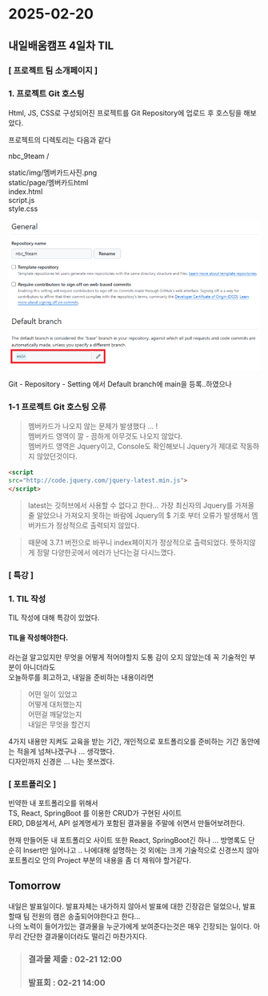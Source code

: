 # 2025-02-20 
## 내일배움캠프 4일차 TIL

### [ 프로젝트 팀 소개페이지 ]

### 1. 프로젝트 Git 호스팅
Html, JS, CSS로 구성되어진 프로젝트를 Git Repository에 업로드 후 호스팅을 해보았다.

프로젝트의 디렉토리는 다음과 같다

nbc_9team /  
  
static/img/멤버카드사진.png  
static/page/멤버카드html  
index.html  
script.js  
style.css  


![alt text](./img/image.png)  
  
Git - Repository - Setting 에서 Default branch에 main을 등록..하였으나

### 1-1 프로젝트 Git 호스팅 오류

> 멤버카드가 나오지 않는 문제가 발생했다 ... !  
> 멤버카드 영역이 깔 - 끔하게 아무것도 나오지 않았다.  
> 멤버카드 영역은 Jquery이고, Console도 확인해보니 Jquery가 제대로 작동하지 않았던것이다.

```html
<script
src="http://code.jquery.com/jquery-latest.min.js">
</script>
```

> latest는 깃허브에서 사용할 수 없다고 한다... 가장 최신자의 Jquery를 가져올 줄 알았으나 가져오지 못하는 바람에 Jquery의 $ 기호 부터 오류가 발생해서 멤버카드가 정상적으로 출력되지 않았다.

> 때문에 3.7.1 버전으로 바꾸니 index페이지가 정상적으로 출력되었다. 
> 뜻하지않게 정말 다양한곳에서 에러가 난다는걸 다시느꼈다.



### [ 특강 ]

### 1. TIL 작성

TIL 작성에 대해 특강이 있었다.  
#### TIL을 작성해야한다.  
라는걸 알고있지만 무엇을 어떻게 적어야할지 도통 감이 오지 않았는데 꼭 기술적인 부분이 아니더라도  
오늘하루를 회고하고, 내일을 준비하는 내용이라면 

> 어떤 일이 있었고  
> 어떻게 대처했는지  
> 어떤걸 깨달았는지  
> 내일은 무엇을 할건지  

4가지 내용만 지켜도 교육을 받는 기간, 개인적으로 포트폴리오를 준비하는 기간 동안에는 적을게 넘쳐나겠구나 ... 생각했다.  
디자인까지 신경은 ... 나는 못쓰겠다.

### [ 포트폴리오 ]
빈약한 내 포트폴리오를 위해서  
TS, React, SpringBoot 를 이용한 CRUD가 구현된 사이트  
ERD, DB설계서, API 설계명세가 포함된 결과물을 주말에 쉬면서 만들어보려한다.

현재 만들어둔 내 포트폴리오 사이트 또한 React, SpringBoot긴 하나 ... 방명록도 단순히 Insert만 일어나고 .. 나에대해 설명하는 것 외에는 크게 기술적으로 신경쓰지 않아 포트폴리오 안의 Project 부분의 내용을 좀 더 채워야 할거같다.


## Tomorrow

내일은 발표일이다. 발표자체는 내가하지 않아서 발표에 대한 긴장감은 덜었으나, 발표할때 팀 전원의 캠은 송출되어야한다고 한다...  
나의 노력이 들어가있는 결과물을 누군가에게 보여준다는것은 매우 긴장되는 일이다. 아무리 간단한 결과물이더라도 떨리긴 마찬가지다.

> ### 결과물 제출 : 02-21 12:00  
> ### 발표회 : 02-21 14:00

